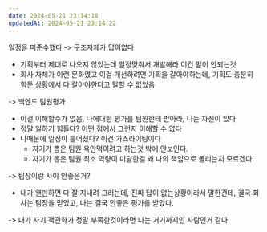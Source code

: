 ```yaml
---
date: 2024-05-21 23:14:18
updatedAt: 2024-05-21 23:14:22
---
```

일정을 미준수했다
-> 구조자체가 답이없다
 - 기획부터 제대로 나오지 않았는데 일정맞춰서 개발해라 이건 말이 안되는것
 - 회사 자체가 이런 문화였고 이걸 개선하려면 기획을 갈아야하는데, 기획도 충분히 힘든 상황에서 다 갈아야한다고 말할 수 없었음

-> 백엔드 팀원평가
 - 이걸 이해할수가 없음, 나에대한 평가를 팀원한테 받아라, 나는 자신이 있다
 - 정말 일하기 힘들다? 어떤 점에서 그런지 이해할 수 없다
 - 나때문에 일정이 틀어졌다? 이건 가스라이팅이다
 	- 자기가 뽑은 팀원 욕안먹이려고 하는것 밖에 안보인다.
 	- 자기가 뽑은 팀원 최소 역량이 미달한걸 왜 나의 책임으로 돌리는지 모르겠다

-> 팀장이랑 사이 안좋은거?
 - 내가 왠만하면 다 잘 지내려 그러는데, 진짜 답이 없는상황이라서 말한건데, 결국 회사는 팀장을 믿었고, 나는 결국 안좋은 평가를 받았다.

-> 내가 자기 객관화가 정말 부족한것이라면 나는 거기까지인 사람인거 같다
